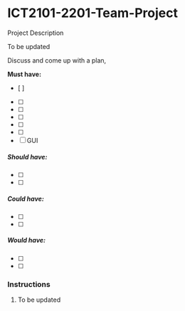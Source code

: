 # ICT2101-2201-Team-Project

Project Description

To be updated

Discuss and come up with a plan,

    

**Must have:**
- [ ] 
- [ ] 
- [ ] 
- [ ] 
- [ ] 
- [ ] 
- [ ] GUI 

##### Should have:
- [ ] 
- [ ] 

##### Could have:
- [ ] 
- [ ] 


##### Would have:
- [ ] 
- [ ] 

### Instructions 
1. To be updated
